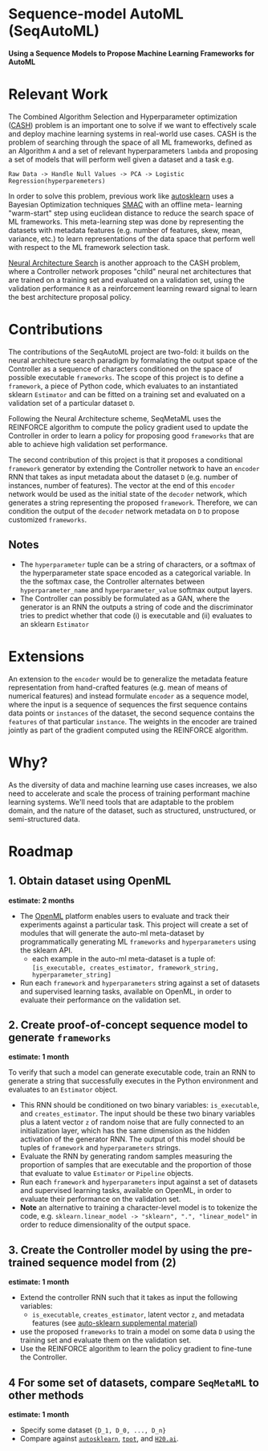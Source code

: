 # Sequence-model AutoML (SeqAutoML)

**Using a Sequence Models to Propose Machine Learning Frameworks for AutoML**


# Relevant Work

The Combined Algorithm Selection and Hyperparameter optimization
([CASH][autosklearn]) problem is an important one to solve if we want to
effectively scale and deploy machine learning systems in real-world use cases.
CASH is the problem of searching through the space of all ML frameworks,
defined as an Algorithm `A` and a set of relevant hyperparameters `lambda`
and proposing a set of models that will perform well given a dataset and
a task e.g.

`Raw Data -> Handle Null Values -> PCA -> Logistic Regression(hyperparemeters)`

In order to solve this problem, previous work like [autosklearn][autosklearn]
uses a Bayesian Optimization techniques [SMAC][smac] with an offline meta-
learning "warm-start" step using euclidean distance to reduce the search space
of ML frameworks. This meta-learning step was done by representing the datasets
with metadata features (e.g. number of features, skew, mean, variance, etc.) to
learn representations of the data space that perform well with respect to the ML
framework selection task.

[Neural Architecture Search][neuralarchsearch] is another approach to the CASH
problem, where a Controller network proposes "child" neural net architectures
that are trained on a training set and evaluated on a validation set, using the
validation performance `R` as a reinforcement learning reward signal to learn
the best architecture proposal policy.

# Contributions

The contributions of the SeqAutoML project are two-fold: it builds on the neural
architecture search paradigm by formalating the output space of the Controller
as a sequence of characters conditioned on the space of possible executable
`frameworks`. The scope of this project is to define a `framework`, a piece of
Python code, which evaluates to an instantiated sklearn `Estimator` and can
be fitted on a training set and evaluated on a validation set of a particular
dataset `D`.

Following the Neural Architecture scheme, SeqMetaML uses the REINFORCE algorithm
to compute the policy gradient used to update the Controller in order to learn a
policy for proposing good `frameworks` that are able to achieve high validation
set performance.

The second contribution of this project is that it proposes a conditional
`framework` generator by extending the Controller network to have an `encoder`
RNN that takes as input metadata about the dataset `D` (e.g. number of
instances, number of features). The vector at the end of this `encoder` network
would be used as the initial state of the `decoder` network, which generates a
string representing the proposed `framework`. Therefore, we can condition the
output of the `decoder` network metadata on `D` to propose customized
`frameworks`.

## Notes

- The `hyperparameter` tuple can be a string of characters, or a softmax of
  the hyperparameter state space encoded as a categorical variable. In the
  the softmax case, the Controller alternates between `hyperparameter_name`
  and `hyperparameter_value` softmax output layers.
- The Controller can possibly be formulated as a GAN, where the generator
  is an RNN the outputs a string of code and the discriminator tries to predict
  whether that code (i) is executable and (ii) evaluates to an sklearn
  `Estimator`


# Extensions

An extension to the `encoder` would be to generalize the metadata feature
representation from hand-crafted features (e.g. mean of means of numerical
features) and instead formulate `encoder` as a sequence model, where the input
is a sequence of sequences the first sequence contains data points or
`instances` of the dataset, the second sequence contains the `features` of
that particular `instance`. The weights in the encoder are trained jointly as
part of the gradient computed using the REINFORCE algorithm.


# Why?

As the diversity of data and machine learning use cases increases, we also need
to accelerate and scale the process of training performant machine learning
systems. We'll need tools that are adaptable to the problem domain, and the
nature of the dataset, such as structured, unstructured, or semi-structured
data.


# Roadmap

## 1. Obtain dataset using OpenML

**estimate: 2 months**

- The [OpenML][openml] platform enables users to evaluate and track their
  experiments against a particular task. This project will create a set
  of modules that will generate the auto-ml meta-dataset by programmatically
  generating ML `frameworks` and `hyperparameters` using the sklearn API.
  - each example in the auto-ml meta-dataset is a tuple of:
    `[is_executable, creates_estimator, framework_string, hyperparameter_string]`
- Run each `framework` and `hyperparameters` string against a set of datasets
  and supervised learning tasks, available on OpenML, in order to evaluate their
  performance on the validation set.


## 2. Create proof-of-concept sequence model to generate `frameworks`

**estimate: 1 month**

To verify that such a model can generate executable code, train an RNN to
generate a string that successfully executes in the Python environment and
evaluates to an `Estimator` object.

- This RNN should be conditioned on two binary variables: `is_executable`,
  and `creates_estimator`. The input should be these two binary variables plus
  a latent vector `z` of random noise that are fully connected to an
  initialization layer, which has the same dimension as the hidden activation
  of the generator RNN. The output of this model should be tuples of
  `framework` and `hyperparameters` strings.
- Evaluate the RNN by generating random samples measuring the proportion of
  samples that are executable and the proportion of those that evaluate to
  value `Estimator` or `Pipeline` objects.
- Run each `framework` and `hyperparameters` input against a set of datasets
  and supervised learning tasks, available on OpenML, in order to evaluate their
  performance on the validation set.
- **Note** an alternative to training a character-level model is to tokenize
  the code, e.g. `sklearn.linear_model -> "sklearn", ".", "linear_model"` in
  order to reduce dimensionality of the output space.


## 3. Create the Controller model by using the pre-trained sequence model from (2)

**estimate: 1 month**

- Extend the controller RNN such that it takes as input the following
  variables:
  - `is_executable`, `creates_estimator`, latent vector `z`, and metadata
    features (see [auto-sklearn supplemental material][autosklearn-supp])
- use the proposed `frameworks` to train a model on some data `D` using the
  training set and evaluate them on the validation set.
- Use the REINFORCE algorithm to learn the policy gradient to fine-tune the
  Controller.


## 4 For some set of datasets, compare `SeqMetaML` to other methods

**estimate: 1 month**

- Specify some dataset `{D_1, D_0, ..., D_n}`
- Compare against [`autosklearn`][autosklearn-package], [`tpot`][tpot], and
  [`H20.ai`][h20].


[neuralarchsearch]: https://arxiv.org/abs/1611.01578
[autosklearn]: papers.nips.cc/paper/5872-efficient-and-robust-automated-machine-learning.pdf
[autosklearn-package]: https://automl.github.io/auto-sklearn/stable/
[autosklearn-supp]: http://ml.informatik.uni-freiburg.de/papers/15-NIPS-auto-sklearn-supplementary.pdf
[smac]: https://www.cs.ubc.ca/~hutter/papers/10-TR-SMAC.pdf
[gru]: https://arxiv.org/pdf/1406.1078.pdf
[reinforce]: https://www.quora.com/What-is-the-REINFORCE-algorithm
[tpot]: https://github.com/EpistasisLab/tpot
[h20]: http://docs.h2o.ai/h2o/latest-stable/h2o-docs/automl.html
[openml]: https://www.openml.org/
